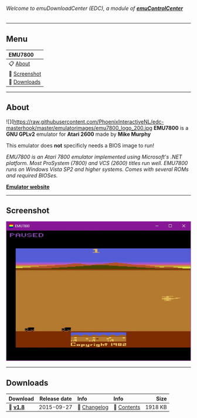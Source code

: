 ###### Welcome to emuDownloadCenter (EDC), a module of [**emuControlCenter**](https://github.com/PhoenixInteractiveNL/emuControlCenter/wiki)
***
## Menu
| **EMU7800** |
|:---------|
| :clipboard: [About](#about) |
| :sunrise: [Screenshot](#screenshot) |
| :floppy_disk: [Downloads](#downloads) |
***
## About
![](https://raw.githubusercontent.com/PhoenixInteractiveNL/edc-masterhook/master/emulatorimages/emu7800_logo_200.jpg
**EMU7800** is a **GNU GPLv2** emulator for **Atari 2600** made by **Mike Murphy**

This emulator does **not** specificly needs a BIOS image to run!

_EMU7800 is an Atari 7800 emulator implemented using Microsoft's .NET platform. Most ProSystem (7800) and VCS (2600) titles run well. EMU7800 runs on Windows Vista SP2 and higher systems. Comes with several ROMs and required BIOSes._

[**Emulator website**](https://sourceforge.net/projects/emu7800/files/)
***
## Screenshot
![](https://raw.githubusercontent.com/PhoenixInteractiveNL/edc-masterhook/master/downloadhooks/emu7800/emu7800_screen.jpg)
***
## Downloads
| Download | Release date  | Info       | Info       | Size       |
|:---------|:-------------:|:-----------|:-----------|-----------:|
| :floppy_disk: [**v1.8**](https://github.com/PhoenixInteractiveNL/edc-repo0001/raw/master/emu7800/1.8.7z) | 2015-09-27 | :page_facing_up: [Changelog](https://github.com/PhoenixInteractiveNL/edc-repo0001/blob/master/emu7800/1.8_changelog.txt) | :mag_right: [Contents](https://github.com/PhoenixInteractiveNL/edc-repo0001/blob/master/emu7800/1.8_contents.txt) | 1918 KB |
